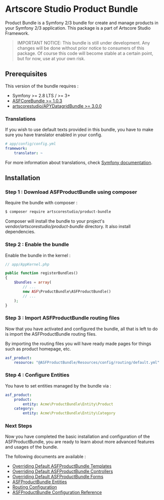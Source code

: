 # Artscore Studio Product Bundle

Product Bundle is a Symfony 2/3 bundle for create and manage products in your Symfony 2/3 application. This package is a part of Artscore Studio Framework.

> IMPORTANT NOTICE: This bundle is still under development. Any changes will be done without prior notice to consumers of this package. Of course this code will become stable at a certain point, but for now, use at your own risk.

## Prerequisites

This version of the bundle requires :
* Symfony >= 2.8 LTS / >= 3+
* [ASFCoreBundle >= 1.0.3](https://packagist.org/packages/artscorestudio/core-bundle)
* [artscorestudio/APYDatagridBundle >= 3.0.0](https://packagist.org/packages/artscorestudio/datagrid-bundle)

### Translations

If you wish to use default texts provided in this bundle, you have to make sure you have translator enabled in your config.

```yaml
# app/config/config.yml
framework:
    translator: ~
```

For more information about translations, check [Symfony documentation](https://symfony.com/doc/current/book/translation.html).

## Installation

### Step 1 : Download ASFProductBundle using composer

Require the bundle with composer :

```bash
$ composer require artscorestudio/product-bundle
```

Composer will install the bundle to your project's *vendor/artscorestudio/product-bundle* directory. It also install dependencies. 

### Step 2 : Enable the bundle

Enable the bundle in the kernel :

```php
// app/AppKernel.php

public function registerBundles()
{
	$bundles = array(
		// ...
		new ASF\ProductBundle\ASFProductBundle()
		// ...
	);
}
```

### Step 3 : Import ASFProductBundle routing files

Now that you have activated and configured the bundle, all that is left to do is import the ASFProductBundle routing files.

By importing the routing files you will have ready made pages for things such as product homepage, etc.

```yaml
asf_product:
    resource: "@ASFProductBundle/Resources/config/routing/default.yml"
```

### Step 4 : Configure Entities

You have to set entities managed by the bundle via :

```yaml
asf_product:
    product:
    	entity: Acme\ProductBundle\Entity\Product
    category: 
    	entity: Acme\ProductBundle\Entity\Category
```

### Next Steps

Now you have completed the basic installation and configuration of the ASFProductBundle, you are ready to learn about more advanced features and usages of the bundle.

The following documents are available :
* [Overriding Default ASFProductBundle Templates](templates.md)
* [Overriding Default ASFProductBundle Controllers](controllers.md)
* [Overriding Default ASFProductBundle Forms](forms.md)
* [ASFProductBundle Entities](entities.md)
* [Routing Configuration](routing.md)
* [ASFProductBundle Configuration Reference](configuration.md)